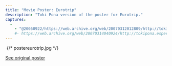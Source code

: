 ```yaml
---
title: "Movie Poster: Eurotrip"
description: "Toki Pona version of the poster for Eurotrip."
captures:
  -
    - "@20050922/https://web.archive.org/web/20070312012809/http://tokipona.esperanto-jeunes.org:80/image/postereurotrip.html"
    #- https://web.archive.org/web/20070314040924/http://tokipona.esperanto-jeunes.org:80/image/postereurotrip.html
---
```


<img/> {/* postereurotrip.jpg */}

[See original poster](http://web.archive.org/web/20070316210410/http://www.impawards.com/2004/eurotrip.html)